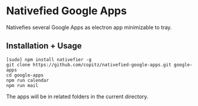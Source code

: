 # Nativefied Google Apps

Nativefies several Google Apps as electron app minimizable to tray.

## Installation + Usage

```
[sudo] npm install nativefier -g
git clone https://github.com/copitz/nativefied-google-apps.git google-apps
cd google-apps
npm run calendar
npm run mail
```

The apps will be in related folders in the current directory.
